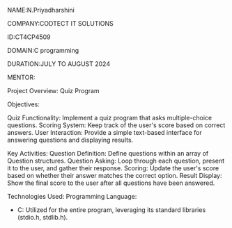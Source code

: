 NAME:N.Priyadharshini

COMPANY:CODTECT IT SOLUTIONS

ID:CT4CP4509

DOMAIN:C programming

DURATION:JULY TO AUGUST 2024

MENTOR:


 Project Overview: Quiz Program



 Objectives:
 
 Quiz Functionality: Implement a quiz program that asks multiple-choice questions.
Scoring System: Keep track of the user's score based on correct answers.
User Interaction: Provide a simple text-based interface for answering questions and displaying results.

 Key Activities:
Question Definition: Define questions within an array of Question structures.
Question Asking: Loop through each question, present it to the user, and gather their response.
Scoring: Update the user's score based on whether their answer matches the correct option.
Result Display: Show the final score to the user after all questions have been answered.

 Technologies Used:
 Programming Language: 
   - C: Utilized for the entire program, leveraging its standard libraries (stdio.h, stdlib.h).
